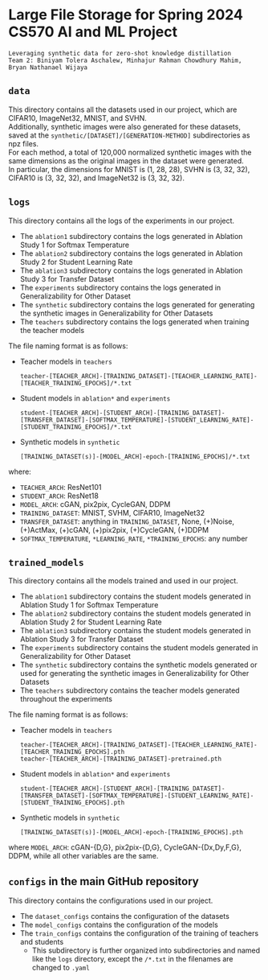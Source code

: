 # Large File Storage for Spring 2024 CS570 AI and ML Project 
```
Leveraging synthetic data for zero-shot knowledge distillation
Team 2: Biniyam Tolera Aschalew, Minhajur Rahman Chowdhury Mahim, Bryan Nathanael Wijaya
```

## ```data```

This directory contains all the datasets used in our project, which are CIFAR10, ImageNet32, MNIST, and SVHN.  
Additionally, synthetic images were also generated for these datasets, saved at the `synthetic/[DATASET]/[GENERATION-METHOD]` subdirectories as npz files.  
For each method, a total of 120,000 normalized synthetic images with the same dimensions as the original images in the dataset were generated.  
In particular, the dimensions for MNIST is (1, 28, 28), SVHN is (3, 32, 32), CIFAR10 is (3, 32, 32), and ImageNet32 is (3, 32, 32).  

## ```logs```
This directory contains all the logs of the experiments in our project. 
- The `ablation1` subdirectory contains the logs generated in Ablation Study 1 for Softmax Temperature 
- The `ablation2` subdirectory contains the logs generated in Ablation Study 2 for Student Learning Rate
- The `ablation3` subdirectory contains the logs generated in Ablation Study 3 for Transfer Dataset
- The `experiments` subdirectory contains the logs generated in Generalizability for Other Dataset
- The `synthetic` subdirectory contains the logs generated for generating the synthetic images in Generalizability for Other Datasets
- The `teachers` subdirectory contains the logs generated when training the teacher models

The file naming format is as follows:

- Teacher models in `teachers`
    ```
    teacher-[TEACHER_ARCH]-[TRAINING_DATASET]-[TEACHER_LEARNING_RATE]-[TEACHER_TRAINING_EPOCHS]/*.txt
    ```
- Student models in `ablation*` and `experiments`
    ```
    student-[TEACHER_ARCH]-[STUDENT_ARCH]-[TRAINING_DATASET]-[TRANSFER_DATASET]-[SOFTMAX_TEMPERATURE]-[STUDENT_LEARNING_RATE]-[STUDENT_TRAINING_EPOCHS]/*.txt
    ```
- Synthetic models in `synthetic`
    ```
    [TRAINING_DATASET(s)]-[MODEL_ARCH]-epoch-[TRAINING_EPOCHS]/*.txt
    ```

where:

- `TEACHER_ARCH`: ResNet101
- `STUDENT_ARCH`: ResNet18
- `MODEL_ARCH`: cGAN, pix2pix, CycleGAN, DDPM
- `TRAINING_DATASET`: MNIST, SVHM, CIFAR10, ImageNet32
- `TRANSFER_DATASET`: anything in `TRAINING_DATASET`, None, (+)Noise, (+)ActMax, (+)cGAN, (+)pix2pix, (+)CycleGAN, (+)DDPM
- `SOFTMAX_TEMPERATURE`, `*LEARNING_RATE`, `*TRAINING_EPOCHS`: any number

## ```trained_models```
This directory contains all the models trained and used in our project. 
- The `ablation1` subdirectory contains the student models generated in Ablation Study 1 for Softmax Temperature 
- The `ablation2` subdirectory contains the student models generated in Ablation Study 2 for Student Learning Rate
- The `ablation3` subdirectory contains the student models generated in Ablation Study 3 for Transfer Dataset
- The `experiments` subdirectory contains the student models generated in Generalizability for Other Dataset
- The `synthetic` subdirectory contains the synthetic models generated or used for generating the synthetic images in Generalizability for Other Datasets
- The `teachers` subdirectory contains the teacher models generated throughout the experiments

The file naming format is as follows:

- Teacher models in `teachers`
    ```
    teacher-[TEACHER_ARCH]-[TRAINING_DATASET]-[TEACHER_LEARNING_RATE]-[TEACHER_TRAINING_EPOCHS].pth
    teacher-[TEACHER_ARCH]-[TRAINING_DATASET]-pretrained.pth
    ```
- Student models in `ablation*` and `experiments`
    ```
    student-[TEACHER_ARCH]-[STUDENT_ARCH]-[TRAINING_DATASET]-[TRANSFER_DATASET]-[SOFTMAX_TEMPERATURE]-[STUDENT_LEARNING_RATE]-[STUDENT_TRAINING_EPOCHS].pth
    ```
- Synthetic models in `synthetic`
    ```
    [TRAINING_DATASET(s)]-[MODEL_ARCH]-epoch-[TRAINING_EPOCHS].pth
    ```

where `MODEL_ARCH`: cGAN-{D,G}, pix2pix-{D,G}, CycleGAN-{Dx,Dy,F,G}, DDPM, while all other variables are the same.


## ```configs``` in the main GitHub repository
This directory contains the configurations used in our project.
- The `dataset_configs` contains the configuration of the datasets
- The `model_configs` contains the configuration of the models
- The `train_configs` contains the configuration of the training of teachers and students
    - This subdirectory is further organized into subdirectories and named like the `logs` directory, except the `/*.txt` in the filenames are changed to `.yaml`